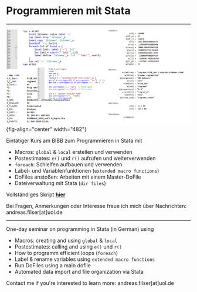 # Programmieren mit Stata

------------------------------------------------------------------------

![](pics/00_titel.png){fig-align="center" width="482"}

Eintätiger Kurs am BIBB zum Programmieren in Stata mit

-   Macros: `global` & `local` erstellen und verwenden
-   Postestimates: `e()` und `r()` aufrufen und weiterverwenden
-   `foreach`: Schleifen aufbauen und verwenden
-   Label- und Variablenfunktionen (`extended macro functions`)
-   DoFiles anstoßen: Arbeiten mit einem Master-DoFile
-   Dateiverwaltung mit Stata (`dir files`)

Vollständiges Skript [**hier**](https://filius23.github.io/StataProgBIBB_2022/)

Bei Fragen, Anmerkungen oder Interesse freue ich mich über Nachrichten: andreas.filser\[at\]uol.de

------------------------------------------------------------------------

One-day seminar on programming in Stata (in German) using

-   Macros: creating and using `global` & `local`
-   Postestimates: calling and using `e()` und `r()`
-   How to programm efficient loops (`foreach`)
-   Label & rename variables using `extended macro functions`
-   Run DoFiles using a main dofile
-   Automated data import and file organization via Stata

Contact me if you're interested to learn more: andreas.filser\[at\]uol.de
